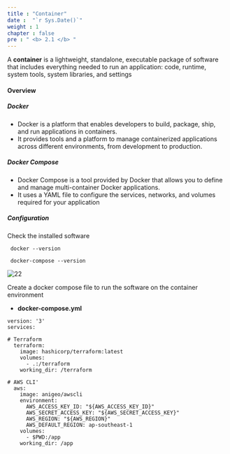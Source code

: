 ```yaml
---
title : "Container"
date :  "`r Sys.Date()`" 
weight : 1
chapter : false
pre : " <b> 2.1 </b> "
---
```


A **container** is a lightweight, standalone, executable package of software that includes everything needed to run an application: code, runtime, system tools, system libraries, and settings

#### Overview

##### Docker
- Docker is a platform that enables developers to build, package, ship, and run applications in containers.
- It provides tools and a platform to manage containerized applications across different environments, from development to production. 

##### Docker Compose
- Docker Compose is a tool provided by Docker that allows you to define and manage multi-container Docker applications.
-  It uses a YAML file to configure the services, networks, and volumes required for your application

##### Configuration
Check the installed software
```docker
 docker --version 
```
```dockercompose
 docker-compose --version 
```
![22](/cicd-ws/images/2-prepair/2.1-docker/4.png)

Create a docker compose file to run the software on the container environment
-  **docker-compose.yml**
```Docker-compose
version: '3'
services:

# Terraform
  terraform:
    image: hashicorp/terraform:latest
    volumes:
      - .:/terraform
    working_dir: /terraform

# AWS CLI'
  aws:
    image: anigeo/awscli
    environment:
      AWS_ACCESS_KEY_ID: "${AWS_ACCESS_KEY_ID}"
      AWS_SECRET_ACCESS_KEY: "${AWS_SECRET_ACCESS_KEY}"
      AWS_REGION: "${AWS_REGION}"
      AWS_DEFAULT_REGION: ap-southeast-1
    volumes:
      - $PWD:/app
    working_dir: /app

```
